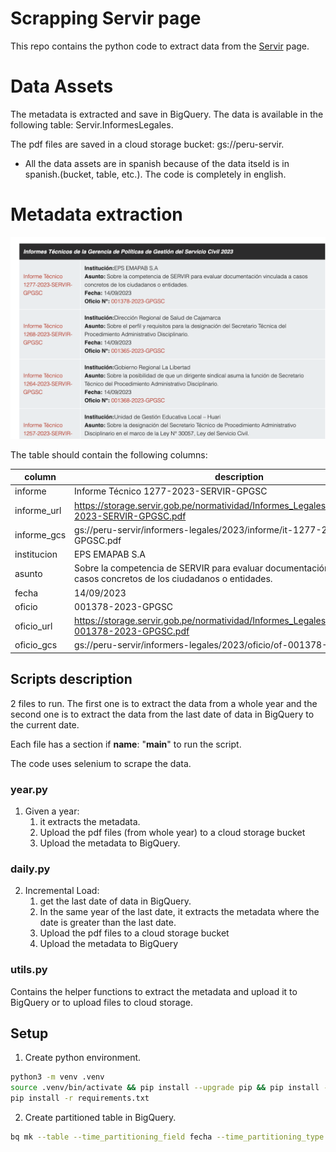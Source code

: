 # Scrapping Servir page

This repo contains the python code to extract data from the [Servir](https://www.servir.gob.pe/rectoria/informes-legales/listado-de-informes-legales/) page. 

# Data Assets

The metadata is extracted and save in BigQuery. The data is available in the following table: Servir.InformesLegales.

The pdf files are saved in a cloud storage bucket: gs://peru-servir.

* All the data assets are in spanish because of the data itseld is in spanish.(bucket, table, etc.). The code is completely in english.

# Metadata extraction

![metadata](metadata.png)

The table should contain the following columns:

column | description
--- | ---
informe | Informe Técnico 1277-2023-SERVIR-GPGSC
informe_url | https://storage.servir.gob.pe/normatividad/Informes_Legales/2023/IT_1277-2023-SERVIR-GPGSC.pdf
informe_gcs | gs://peru-servir/informers-legales/2023/informe/it-1277-2023-SERVIR-GPGSC.pdf
institucion | EPS EMAPAB S.A
asunto | Sobre la competencia de SERVIR para evaluar documentación vinculada a casos concretos de los ciudadanos o entidades.
fecha | 14/09/2023
oficio | 001378-2023-GPGSC
oficio_url | https://storage.servir.gob.pe/normatividad/Informes_Legales/2023/Oficios/OF-001378-2023-GPGSC.pdf
oficio_gcs | gs://peru-servir/informers-legales/2023/oficio/of-001378-2023-GPGSC.pdf

## Scripts description

2 files to run. The first one is to extract the data from a whole year and the second one is to extract the data from the last date of data in BigQuery to the current date.

Each file has a section if __name__: "__main__" to run the script.

The code uses selenium to scrape the data.

### year.py

1. Given a year:
    1. it extracts the metadata.
    2. Upload the pdf files (from whole year) to a cloud storage bucket
    3. Upload the metadata to BigQuery.

### daily.py

2. Incremental Load:
    1. get the last date of data in BigQuery.
    2. In the same year of the last date, it extracts the metadata where the date is greater than the last date.
    3. Upload the pdf files to a cloud storage bucket
    4. Upload the metadata to BigQuery

### utils.py

Contains the helper functions to extract the metadata and upload it to BigQuery or to upload files to cloud storage.

## Setup

1. Create python environment.

```bash
python3 -m venv .venv
source .venv/bin/activate && pip install --upgrade pip && pip install --upgrade setuptools
pip install -r requirements.txt
```

2. Create partitioned table in BigQuery.

```bash
bq mk --table --time_partitioning_field fecha --time_partitioning_type DAY --schema servir_informe_legales.json Servir.InformesLegales
```